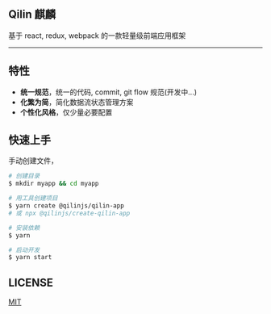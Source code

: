 ## Qilin 麒麟

基于 react, redux, webpack 的一款轻量级前端应用框架

---

## 特性

- **统一规范**，统一的代码, commit, git flow 规范(开发中...)
- **化繁为简**，简化数据流状态管理方案
- **个性化风格**，仅少量必要配置

## 快速上手

手动创建文件，

```bash
# 创建目录
$ mkdir myapp && cd myapp

# 用工具创建项目
$ yarn create @qilinjs/qilin-app
# 或 npx @qilinjs/create-qilin-app

# 安装依赖
$ yarn

# 启动开发
$ yarn start
```

## LICENSE

[MIT](https://github.com/jackhutu/qilin/blob/master/LICENSE)
